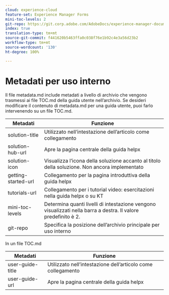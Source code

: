```yaml
---
cloud: experience-cloud
feature-set: Experience Manager Forms
mini-toc-levels: 2
git-repo: https://git.corp.adobe.com/AdobeDocs/experience-manager-document-security.it-IT
index: true
translation-type: tm+mt
source-git-commit: f441620b5463ffa0c038f76e1b92c4e3a56d23b2
workflow-type: tm+mt
source-wordcount: '130'
ht-degree: 100%

---
```



# Metadati per uso interno

Il file metadata.md include metadati a livello di archivio che vengono trasmessi ai file TOC.md della guida utente nell’archivio. Se desideri modificare il contenuto di metadata.md per una guida utente, puoi farlo intervenendo su un file TOC.md.

| Metadati | Funzione |
|--- |--- |
| solution-title | Utilizzato nell’intestazione dell’articolo come collegamento |
| solution-hub-url | Apre la pagina centrale della guida helpx |
| solution-icon | Visualizza l’icona della soluzione accanto al titolo della soluzione. Non ancora implementato |
| getting-started-url | Collegamento per la pagina introduttiva della guida helpx |
| tutorials-url | Collegamento per i tutorial video: esercitazioni nella guida helpx o su KT |
| mini-toc-levels | Determina quanti livelli di intestazione vengono visualizzati nella barra a destra. Il valore predefinito è 2. |
| git-repo | Specifica la posizione dell’archivio principale per uso interno |

In un file TOC.md

| Metadati | Funzione |
|--- |--- |
| user-guide-title | Utilizzato nell’intestazione dell’articolo come collegamento |
| user-guide-url | Apre la pagina centrale della guida helpx |
